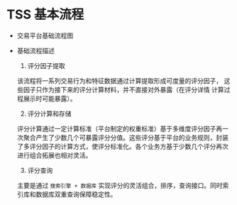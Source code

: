 # TSS 基本流程

* 交易平台基础流程图
  ![]()
  
* 基础流程描述
  1. 评分因子提取
    
    该流程将一系列交易行为和特征数据通过计算提取形成可度量的评分因子，
    这些因子只作为接下来的评分计算材料，并不直接对外暴露（在评分详情
    计算过程展示时可能暴露）。
    
  2. 评分计算和存储

    评分计算通过一定计算标准（平台制定的权重标准）基于多维度评分因子再一次聚合产生了少数几个可暴露评分分值。这些评分基于平台的业务规则，封装了多评分因子的计算方式，使评分标准化。各个业务方基于少数几个评分再次进行组合拓展也相对灵活。
    
  3. 评分查询
  
    主要是通过 `搜索引擎 + 数据库` 实现评分的灵活组合，排序，查询接口。同时索引库和数据库双重查询保障稳定性。



